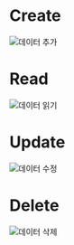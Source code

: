# Create
![데이터 추가](https://user-images.githubusercontent.com/72514749/117674999-24ecea00-b1e7-11eb-852e-cb4de2098fd8.png)

# Read
![데이터 읽기](https://user-images.githubusercontent.com/72514749/117675149-4948c680-b1e7-11eb-85b0-aa42f6b61ad8.png)

# Update
![데이터 수정](https://user-images.githubusercontent.com/72514749/117675270-61b8e100-b1e7-11eb-8110-07888fb7cac8.png)

# Delete
![데이터 삭제](https://user-images.githubusercontent.com/72514749/117675541-9e84d800-b1e7-11eb-9599-bf27c10cfc2a.png)


